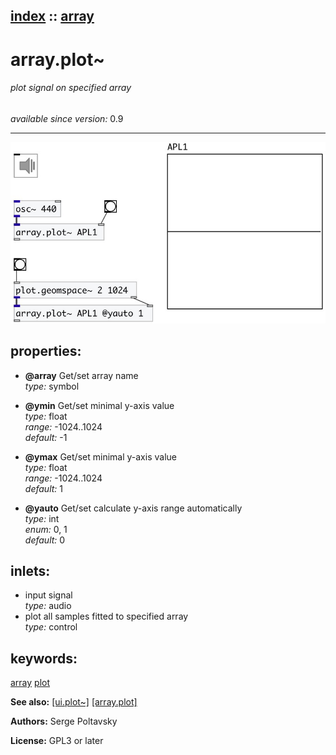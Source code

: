 [index](index.html) :: [array](category_array.html)
---

# array.plot~

###### plot signal on specified array

*available since version:* 0.9

---




[![example](../examples/img/array.plot~.jpg)](../examples/pd/array.plot~.pd)







## properties:

* **@array** 
Get/set array name<br>
_type:_ symbol<br>

* **@ymin** 
Get/set minimal y-axis value<br>
_type:_ float<br>
_range:_ -1024..1024<br>
_default:_ -1<br>

* **@ymax** 
Get/set minimal y-axis value<br>
_type:_ float<br>
_range:_ -1024..1024<br>
_default:_ 1<br>

* **@yauto** 
Get/set calculate y-axis range automatically<br>
_type:_ int<br>
_enum:_ 0, 1<br>
_default:_ 0<br>



## inlets:

* input signal<br>
_type:_ audio
* plot all samples fitted to specified array<br>
_type:_ control





## keywords:

[array](keywords/array.html)
[plot](keywords/plot.html)



**See also:**
[\[ui.plot~\]](ui.plot~.html)
[\[array.plot\]](array.plot.html)




**Authors:** Serge Poltavsky




**License:** GPL3 or later





